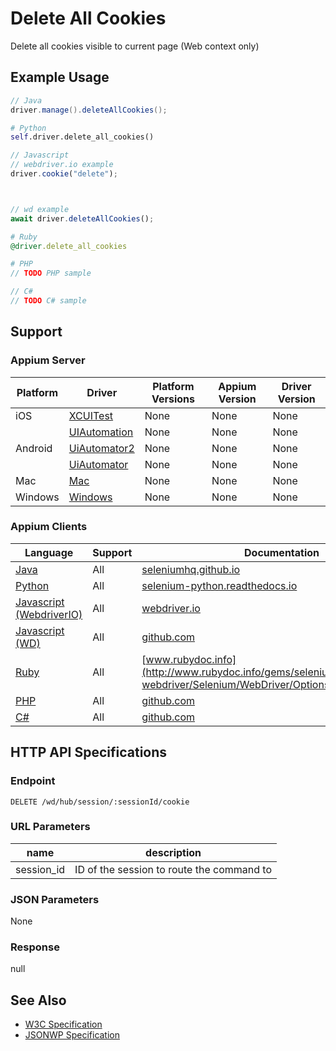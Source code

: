 # Delete All Cookies

Delete all cookies visible to current page (Web context only)
## Example Usage

```java
// Java
driver.manage().deleteAllCookies();

```

```python
# Python
self.driver.delete_all_cookies()

```

```javascript
// Javascript
// webdriver.io example
driver.cookie("delete");



// wd example
await driver.deleteAllCookies();

```

```ruby
# Ruby
@driver.delete_all_cookies

```

```php
# PHP
// TODO PHP sample

```

```csharp
// C#
// TODO C# sample

```



## Support

### Appium Server

|Platform|Driver|Platform Versions|Appium Version|Driver Version|
|--------|----------------|------|--------------|--------------|
| iOS | [XCUITest](/docs/en/drivers/ios-xcuitest.md) | None | None | None |
|  | [UIAutomation](/docs/en/drivers/ios-uiautomation.md) | None | None | None |
| Android | [UiAutomator2](/docs/en/drivers/android-uiautomator2.md) | None | None | None |
|  | [UiAutomator](/docs/en/drivers/android-uiautomator.md) | None | None | None |
| Mac | [Mac](/docs/en/drivers/mac.md) | None | None | None |
| Windows | [Windows](/docs/en/drivers/windows.md) | None | None | None |

### Appium Clients

|Language|Support|Documentation|
|--------|-------|-------------|
|[Java](https://github.com/appium/java-client/releases/latest)| All |  [seleniumhq.github.io](https://seleniumhq.github.io/selenium/docs/api/java/org/openqa/selenium/remote/RemoteWebDriver.RemoteWebDriverOptions.html#deleteAllCookies--)  |
|[Python](https://github.com/appium/python-client/releases/latest)| All |  [selenium-python.readthedocs.io](http://selenium-python.readthedocs.io/api.html#selenium.webdriver.remote.webdriver.WebDriver.delete_all_cookies)  |
|[Javascript (WebdriverIO)](http://webdriver.io/index.html)| All |  [webdriver.io](http://webdriver.io/api/cookie/deleteCookie.html)  |
|[Javascript (WD)](https://github.com/admc/wd/releases/latest)| All |  [github.com](https://github.com/admc/wd/blob/master/lib/commands.js#L1993)  |
|[Ruby](https://github.com/appium/ruby_lib/releases/latest)| All |  [www.rubydoc.info](http://www.rubydoc.info/gems/selenium-webdriver/Selenium/WebDriver/Options:delete_all_cookies)  |
|[PHP](https://github.com/appium/php-client/releases/latest)| All |  [github.com](https://github.com/appium/php-client/)  |
|[C#](https://github.com/appium/appium-dotnet-driver/releases/latest)| All |  [github.com](https://github.com/appium/appium-dotnet-driver/)  |

## HTTP API Specifications

### Endpoint

`DELETE /wd/hub/session/:sessionId/cookie`

### URL Parameters

|name|description|
|----|-----------|
|session_id|ID of the session to route the command to|

### JSON Parameters

None

### Response

null

## See Also

* [W3C Specification](https://www.w3.org/TR/webdriver/#dfn-delete-all-cookies)
* [JSONWP Specification](https://github.com/SeleniumHQ/selenium/wiki/JsonWireProtocol#delete-sessionsessionidcookie)
